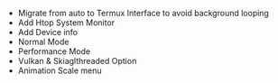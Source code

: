 - Migrate from auto to Termux Interface to avoid background looping
- Add Htop System Monitor
- Add Device info
- Normal Mode
- Performance Mode
- Vulkan & Skiaglthreaded Option
- Animation Scale menu
